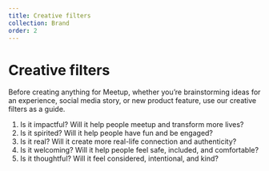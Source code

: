 ```yaml
---
title: Creative filters
collection: Brand
order: 2
---
```


# Creative filters
Before creating anything for Meetup, whether you’re brainstorming ideas for an experience, social media story, or new product feature, use our creative filters as a guide. 

1. Is it impactful? Will it help people meetup and transform more lives?
2. Is it spirited? Will it help people have fun and be engaged?
3. Is it real? Will it create more real-life connection and authenticity?
4. Is it welcoming? Will it help people feel safe, included, and comfortable?
5. Is it thoughtful? Will it feel considered, intentional, and kind?

